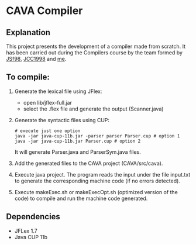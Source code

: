 # CAVA Compiler

## Explanation
This project presents the development of a compiler made from scratch. It has been carried out during the Compilers course by the team formed by [JSf98](https://github.com/JSf98), [JCC1998](https://github.com/JCC1998) and [me](https://github.com/ocsix6).

## To compile:
1. Generate the lexical file using JFlex:
    * open lib/jflex-full.jar
    * select the .flex file and generate the output (Scanner.java)

2. Generate the syntactic files using CUP:
    ```
    # execute just one option
    java -jar java-cup-11b.jar -parser parser Parser.cup # option 1
    java -jar java-cup-11b.jar Parser.cup # option 2
    ```
    It will generate Parser.java and ParserSym.java files.

3. Add the generated files to the CAVA project (CAVA/src/cava).

4. Execute java project. The program reads the input under the file input.txt to generate the corresponding machine code (if no errors detected).

5. Execute makeExec.sh or makeExecOpt.sh (optimized version of the code) to compile and run the machine code generated.


## Dependencies
<!--- All dependencies are inside the "dependencies" compressed file, specifically: --->
- JFLex 1.7
- Java CUP 11b